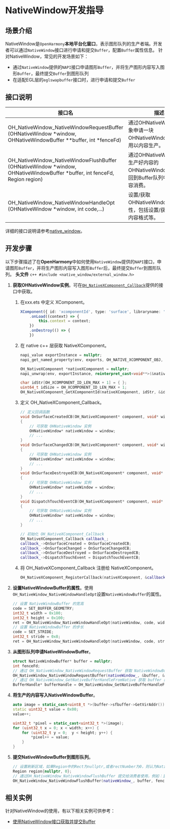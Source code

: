 # NativeWindow开发指导

## 场景介绍

NativeWindow是`OpenHarmony`**本地平台化窗口**，表示图形队列的生产者端。开发者可以通过`NativeWindow`接口进行申请和提交`Buffer`，配置`Buffer`属性信息。
针对NativeWindow，常见的开发场景如下：

* 通过`NativeWindow`提供的`NAPI`接口申请图形`Buffer`，并将生产图形内容写入图形`Buffer`，最终提交`Buffer`到图形队列
* 在适配EGL层的`eglswapbuffer`接口时，进行申请和提交`Buffer`

## 接口说明

| 接口名 | 描述 | 
| -------- | -------- |
| OH_NativeWindow_NativeWindowRequestBuffer (OHNativeWindow \*window, OHNativeWindowBuffer \*\*buffer, int \*fenceFd) | 通过OHNativeWindow对象申请一块OHNativeWindowBuffer，用以内容生产。 | 
| OH_NativeWindow_NativeWindowFlushBuffer (OHNativeWindow \*window, OHNativeWindowBuffer \*buffer, int fenceFd, Region region) | 通过OHNativeWindow将生产好内容的OHNativeWindowBuffer放回到Buffer队列中，用以内容消费。 | 
| OH_NativeWindow_NativeWindowHandleOpt (OHNativeWindow \*window, int code,...) | 设置/获取OHNativeWindow的属性，包括设置/获取宽高、内容格式等。 | 

详细的接口说明请参考[native_window](../reference/native-apis/_native_window.md)。

## 开发步骤

以下步骤描述了在**OpenHarmony**中如何使用`NativeWindow`提供的`NAPI`接口，申请图形`Buffer`，并将生产图形内容写入图形`Buffer`后，最终提交`Buffer`到图形队列。
**头文件**
    ```c++
    #include <native_window/external_window.h>
    ```

1. **获取OHNativeWindow实例**。可在[`OH_NativeXComponent_Callback`](../reference/native-apis/_o_h___native_x_component___callback.md)提供的接口中获取。
   1. 在xxx.ets 中定义 XComponent。
        ```ts
        XComponent({ id: 'xcomponentId', type: 'surface', libraryname: 'nativerender'})
            .onLoad((context) => {
                this.context = context;
            })
            .onDestroy(() => {
            })
        ```
   2. 在 native c++ 层获取 NativeXComponent。
       ```c++
       napi_value exportInstance = nullptr;
       napi_get_named_property(env, exports, OH_NATIVE_XCOMPONENT_OBJ, &exportInstance);

       OH_NativeXComponent *nativeXComponent = nullptr;
       napi_unwrap(env, exportInstance, reinterpret_cast<void**>(&nativeXComponent));

       char idStr[OH_XCOMPONENT_ID_LEN_MAX + 1] = { };
       uint64_t idSize = OH_XCOMPONENT_ID_LEN_MAX + 1;
       OH_NativeXComponent_GetXComponentId(nativeXComponent, idStr, &idSize);
        ```
   3. 定义 OH_NativeXComponent_Callback。
       ```c++
       // 定义回调函数
       void OnSurfaceCreatedCB(OH_NativeXComponent* component, void* window)
       {
           // 可获取 OHNativeWindow 实例
           OHNativeWindow* nativeWindow = window;
           // ...
       }
       void OnSurfaceChangedCB(OH_NativeXComponent* component, void* window)
       {
           // 可获取 OHNativeWindow 实例
           OHNativeWindow* nativeWindow = window;
           // ...
       }
       void OnSurfaceDestroyedCB(OH_NativeXComponent* component, void* window)
       {
           // 可获取 OHNativeWindow 实例
           OHNativeWindow* nativeWindow = window;
           // ...
       }
       void DispatchTouchEventCB(OH_NativeXComponent* component, void* window)
       {
           // 可获取 OHNativeWindow 实例
           OHNativeWindow* nativeWindow = window;
           // ...
       }
       ```
       ```c++
       // 初始化 OH_NativeXComponent_Callback
       OH_NativeXComponent_Callback callback_;
       callback_->OnSurfaceCreated = OnSurfaceCreatedCB;
       callback_->OnSurfaceChanged = OnSurfaceChangedCB;
       callback_->OnSurfaceDestroyed = OnSurfaceDestroyedCB;
       callback_->DispatchTouchEvent = DispatchTouchEventCB;
       ```
   4. 将 OH_NativeXComponent_Callback 注册给 NativeXComponent。
       ```c++
       OH_NativeXComponent_RegisterCallback(nativeXComponent, &callback_);
       ```

2. **设置NativeWindowBuffer的属性**。使用`OH_NativeWindow_NativeWindowHandleOpt`设置`NativeWindowBuffer`的属性。
    ```c++
    // 设置 NativeWindowBuffer 的宽高
    code = SET_BUFFER_GEOMETRY;
    int32_t width = 0x100;
    int32_t height = 0x100;
    ret = OH_NativeWindow_NativeWindowHandleOpt(nativeWindow, code, width, height);
    // 设置 NativeWindowBuffer 的步长
    code = SET_STRIDE;
    int32_t stride = 0x8;
    ret = OH_NativeWindow_NativeWindowHandleOpt(nativeWindow, code, stride);
    ```

3. **从图形队列申请NativeWindowBuffer**。
    ```c++
    struct NativeWindowBuffer* buffer = nullptr;
    int fenceFd;
    // 通过 OH_NativeWindow_NativeWindowRequestBuffer 获取 NativeWindowBuffer 实例
    OH_NativeWindow_NativeWindowRequestBuffer(nativeWindow_, &buffer, &fenceFd);
    // 通过 OH_NativeWindow_GetNativeBufferHandleFromNative 获取 buffer 的 handle
    BufferHandle* bufferHandle = OH_NativeWindow_GetNativeBufferHandleFromNative(buffer);
    ```

4. **将生产的内容写入NativeWindowBuffer**。
    ```c++
    auto image = static_cast<uint8_t *>(buffer->sfbuffer->GetVirAddr());
    static uint32_t value = 0x00;
    value++;

    uint32_t *pixel = static_cast<uint32_t *>(image);
    for (uint32_t x = 0; x < width; x++) {
        for (uint32_t y = 0;  y < height; y++) {
            *pixel++ = value;
        }
    }
    ```

5. **提交NativeWindowBuffer到图形队列**。
    ```c++
    // 设置刷新区域，如果Region中的Rect为nullptr,或者rectNumber为0，则认为NativeWindowBuffer全部有内容更改。
    Region region{nullptr, 0};
    // 通过OH_NativeWindow_NativeWindowFlushBuffer 提交给消费者使用，例如：显示在屏幕上。
    OH_NativeWindow_NativeWindowFlushBuffer(nativeWindow_, buffer, fenceFd, region);
    ```

## 相关实例

针对NativeWindow的使用，有以下相关实例可供参考：

- [使用NativeWindow接口获取并提交Buffer](https://gitee.com/openharmony/graphic_graphic_2d/blob/master/rosen/samples/hello_native_window/hello_native_window.cpp)
